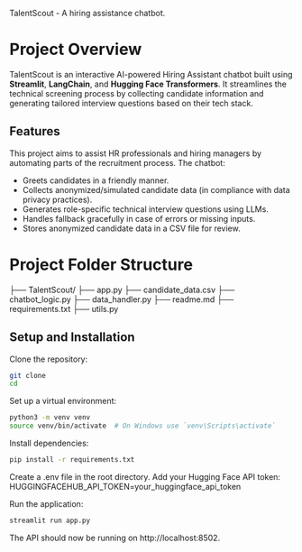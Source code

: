 TalentScout - A hiring assistance chatbot.

# Project Overview
TalentScout is an interactive AI-powered Hiring Assistant chatbot built using **Streamlit**, **LangChain**, and **Hugging Face Transformers**. It streamlines the technical screening process by collecting candidate information and generating tailored interview questions based on their tech stack.


## Features
This project aims to assist HR professionals and hiring managers by automating parts of the recruitment process. The chatbot:

- Greets candidates in a friendly manner.
- Collects anonymized/simulated candidate data (in compliance with data privacy practices).
- Generates role-specific technical interview questions using LLMs.
- Handles fallback gracefully in case of errors or missing inputs.
- Stores anonymized candidate data in a CSV file for review.


#  Project Folder Structure
├── TalentScout/
    ├── app.py
    ├── candidate_data.csv
    ├── chatbot_logic.py 
    ├── data_handler.py
    ├── readme.md
    ├── requirements.txt
    ├── utils.py


## Setup and Installation
Clone the repository:

```sh
git clone 
cd 
```
Set up a virtual environment:

```sh
python3 -m venv venv
source venv/bin/activate  # On Windows use `venv\Scripts\activate`
```

Install dependencies:
``` sh
pip install -r requirements.txt
```

Create a .env file in the root directory.
Add your Hugging Face API token:
HUGGINGFACEHUB_API_TOKEN=your_huggingface_api_token

Run the application:
```sh
streamlit run app.py 
```
The API should now be running on http://localhost:8502.

